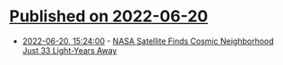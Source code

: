 # [Published on 2022-06-20](index.md)

* [2022-06-20, 15:24:00](https://soylentnews.org/article.pl?sid=22/06/19/1520254&from=rss) - [NASA Satellite Finds Cosmic Neighborhood Just 33 Light-Years Away](https://soylentnews.org/article.pl?sid=22/06/19/1520254&from=rss)
